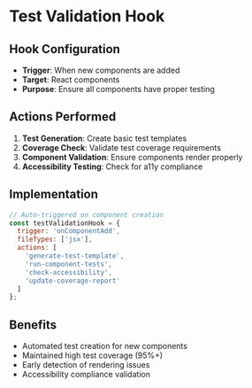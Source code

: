 # Test Validation Hook

## Hook Configuration
- **Trigger**: When new components are added
- **Target**: React components
- **Purpose**: Ensure all components have proper testing

## Actions Performed
1. **Test Generation**: Create basic test templates
2. **Coverage Check**: Validate test coverage requirements
3. **Component Validation**: Ensure components render properly
4. **Accessibility Testing**: Check for a11y compliance

## Implementation
```javascript
// Auto-triggered on component creation
const testValidationHook = {
  trigger: 'onComponentAdd',
  fileTypes: ['jsx'],
  actions: [
    'generate-test-template',
    'run-component-tests',
    'check-accessibility',
    'update-coverage-report'
  ]
};
```

## Benefits
- Automated test creation for new components
- Maintained high test coverage (95%+)
- Early detection of rendering issues
- Accessibility compliance validation
